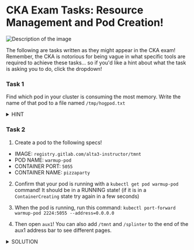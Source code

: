 # CKA Exam Tasks: Resource Management and Pod Creation!

<img src="https://miro.medium.com/v2/resize:fit:800/0*0tk3EgSA2cJI3oPg.jpg" alt="Description of the image">

The following are tasks written as they might appear in the CKA exam! Remember, the CKA is notorious for being vague in what specific tools are required to achieve these tasks... so if you'd like a hint about what the task is asking you to do, click the dropdown!

### Task 1
Find which pod in your cluster is consuming the most memory. Write the name of that pod to a file named `/tmp/hogpod.txt`

<details>
<summary>HINT</summary>
<br>

Use the `kubectl top pods` command against all namespaces in the cluster and find which has the highest memory usage!
  
</details>

### Task 2

1. Create a pod to the following specs!

  - IMAGE: `registry.gitlab.com/alta3-instructor/tmnt`
  - POD NAME: `warmup-pod`
  - CONTAINER PORT: `5055`
  - CONTAINER NAME: `pizzaparty`

2. Confirm that your pod is running with a `kubectl get pod warmup-pod` command! It should be in a RUNNING state! (if it is in a `ContainerCreating` state try again in a few seconds)

0. When the pod is running, run this command: `kubectl port-forward warmup-pod 2224:5055 --address=0.0.0.0`

0. Then open `aux1`! You can also add `/tmnt` and `/splinter` to the end of the aux1 address bar to see different pages.

<details>
<summary>SOLUTION</summary>

```yaml
apiVersion: v1
kind: Pod
metadata:
  name: warmup-pod
spec:
  containers:
    - name: pizzaparty
      image: registry.gitlab.com/alta3-instructor/tmnt
      ports:
        - containerPort: 5055
```

</details>
